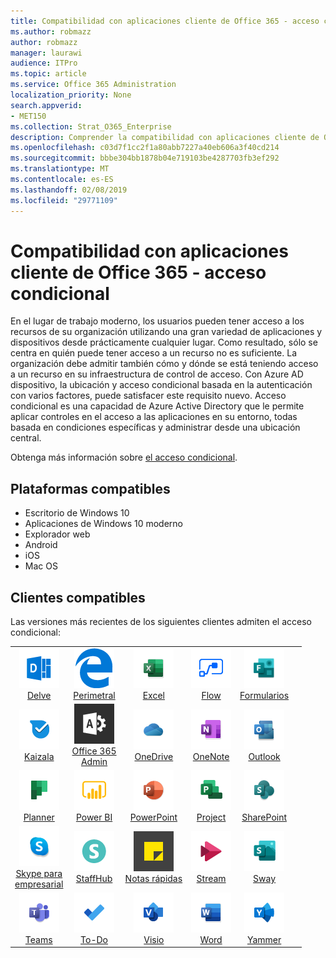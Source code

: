 ```yaml
---
title: Compatibilidad con aplicaciones cliente de Office 365 - acceso condicional
ms.author: robmazz
author: robmazz
manager: laurawi
audience: ITPro
ms.topic: article
ms.service: Office 365 Administration
localization_priority: None
search.appverid:
- MET150
ms.collection: Strat_O365_Enterprise
description: Comprender la compatibilidad con aplicaciones cliente de Office 365 para el acceso condicional
ms.openlocfilehash: c03d7f1cc2f1a80abb7227a40eb606a3f40cd214
ms.sourcegitcommit: bbbe304bb1878b04e719103be4287703fb3ef292
ms.translationtype: MT
ms.contentlocale: es-ES
ms.lasthandoff: 02/08/2019
ms.locfileid: "29771109"
---
```

# <a name="office-365-client-app-support---conditional-access"></a>Compatibilidad con aplicaciones cliente de Office 365 - acceso condicional

En el lugar de trabajo moderno, los usuarios pueden tener acceso a los recursos de su organización utilizando una gran variedad de aplicaciones y dispositivos desde prácticamente cualquier lugar. Como resultado, sólo se centra en quién puede tener acceso a un recurso no es suficiente. La organización debe admitir también cómo y dónde se está teniendo acceso a un recurso en su infraestructura de control de acceso. Con Azure AD dispositivo, la ubicación y acceso condicional basada en la autenticación con varios factores, puede satisfacer este requisito nuevo. Acceso condicional es una capacidad de Azure Active Directory que le permite aplicar controles en el acceso a las aplicaciones en su entorno, todas basada en condiciones específicas y administrar desde una ubicación central. 

Obtenga más información sobre [el acceso condicional](https://docs.microsoft.com/azure/active-directory/conditional-access/).

## <a name="supported-platforms"></a>Plataformas compatibles

 - Escritorio de Windows 10
 - Aplicaciones de Windows 10 moderno
 - Explorador web
 - Android
 - iOS
 - Mac OS

## <a name="supported-clients"></a>Clientes compatibles

Las versiones más recientes de los siguientes clientes admiten el acceso condicional:

| | | | | | |
|:---:|:---:|:---:|:---:|:---:|:---:|
| ![Icono de profundizar](media/o365-delve-64x64.png) <br> [Delve](https://products.office.com/business/intelligent-search) | ![Icono de borde](media/o365-edge-64x64.png) <br> [Perimetral](https://www.microsoft.com/windows/microsoft-edge) | ![Icono de Excel](media/o365-excel-64x64.png) <br> [Excel](https://products.office.com/excel) | ![Icono de flujo](media/o365-flow-64x64.png) <br> [Flow](https://flow.microsoft.com) | ![Icono de formularios](media/o365-forms-64x64.png) <br> [Formularios](https://flow.microsoft.com/connectors/shared_microsoftforms/microsoft-forms/) |
| ![Icono de Kaizala](media/o365-kaizala-64x64.png) <br> [Kaizala](https://products.office.com/en/business/microsoft-kaizala) | ![Icono de administración de Office 365](media/o365-o365admin-64x64.png) <br> [Office 365 <br> Admin](https://products.office.com/business/manage-office-365-admin-app) | ![OneDrive para el icono de negocio](media/o365-OneDrive-64x64.png) <br> [OneDrive](https://products.office.com/onedrive-for-business/online-cloud-storage) | ![Icono de OneNote](media/o365-OneNote-64x64.png) <br> [OneNote](https://products.office.com/onenote) | ![Icono de Outlook](media/o365-outlook-64x64.png) <br> [Outlook](https://products.office.com/outlook) |
| ![Icono de organizador](media/o365-planner-64x64.png) <br> [Planner](https://products.office.com/business/task-management-software) | ![Icono de PowerBI](media/o365-powerbi-64x64.png) <br> [Power BI](https://powerbi.microsoft.com) | ![Icono de PowerPoint](media/o365-powerpoint-64x64.png) <br> [PowerPoint](https://products.office.com/powerpoint) | ![Icono de proyecto](media/o365-project-64x64.png) <br> [Project](https://products.office.com/project) | ![Icono de SharePoint](media/o365-sharepoint-64x64.png) <br> [SharePoint](https://products.office.com/sharepoint) 
| ![Skype para el icono de negocio](media/o365-skypeforbusiness-64x64.png) <br> [Skype para <br> empresarial](https://www.skype.com/business/) | ![Icono de StaffHub](media/o365-staffhub-64x64.png) <br> [StaffHub](https://products.office.com/microsoft-staffhub/staff-scheduling-software) | ![Icono de notas rápida](media/o365-stickynotes-64x64.png) <br> [Notas rápidas](https://www.microsoft.com/p/microsoft-sticky-notes/9nblggh4qghw) | ![Icono de secuencia](media/o365-stream-64x64.png) <br> [Stream](https://stream.microsoft.com) | ![Influir hora de elegir icono](media/o365-sway-64x64.png) <br> [Sway](https://sway.com) 
| ![Icono de equipos](media/o365-teams-64x64.png) <br> [Teams](https://products.office.com/microsoft-teams/group-chat-software) | ![Icono de tareas pendientes](media/o365-todo-64x64.png) <br> [To-Do](https://todo.microsoft.com) | ![Icono de Visio](media/o365-visio-64x64.png) <br> [Visio](https://products.office.com/visio/flowchart-software) | ![Icono de Word](media/o365-word-64x64.png) <br> [Word](https://products.office.com/word) | ![Icono de yammer](media/o365-yammer-64x64.png) <br> [Yammer](https://products.office.com/yammer/yammer-overview)